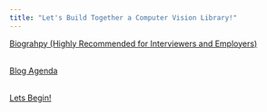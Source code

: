 ```yaml
---
title: "Let's Build Together a Computer Vision Library!"
---
```


[Biograhpy (Highly Recommended for Interviewers and Employers)](Biography.md)
<br>
<br>

[Blog Agenda](index.md)
<br>
<br>

[Lets Begin!](Tutorials-Content.md)
